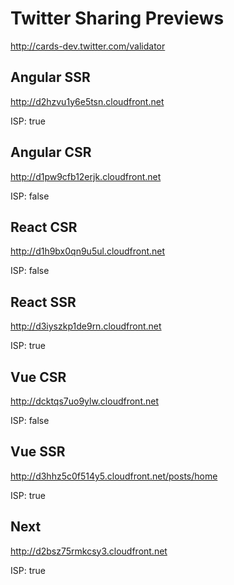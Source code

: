 # Twitter Sharing Previews

http://cards-dev.twitter.com/validator

## Angular SSR
http://d2hzvu1y6e5tsn.cloudfront.net

ISP: true

## Angular CSR
http://d1pw9cfb12erjk.cloudfront.net

ISP: false

## React CSR

http://d1h9bx0qn9u5ul.cloudfront.net

ISP: false

## React SSR

http://d3iyszkp1de9rn.cloudfront.net

ISP: true

## Vue CSR

http://dcktqs7uo9ylw.cloudfront.net

ISP: false

## Vue SSR

http://d3hhz5c0f514y5.cloudfront.net/posts/home

ISP: true

## Next

http://d2bsz75rmkcsy3.cloudfront.net

ISP: true






